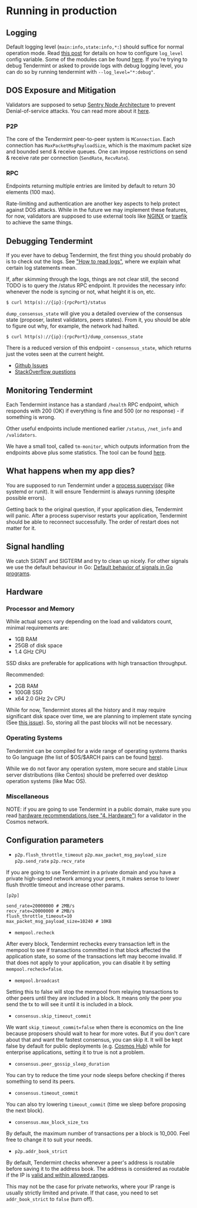 # Running in production

## Logging

Default logging level (`main:info,state:info,*:`) should suffice for
normal operation mode. Read [this
post](https://blog.cosmos.network/one-of-the-exciting-new-features-in-0-10-0-release-is-smart-log-level-flag-e2506b4ab756)
for details on how to configure `log_level` config variable. Some of the
modules can be found [here](./how-to-read-logs.md#list-of-modules). If
you're trying to debug Tendermint or asked to provide logs with debug
logging level, you can do so by running tendermint with
`--log_level="*:debug"`.

## DOS Exposure and Mitigation

Validators are supposed to setup [Sentry Node
Architecture](https://blog.cosmos.network/tendermint-explained-bringing-bft-based-pos-to-the-public-blockchain-domain-f22e274a0fdb)
to prevent Denial-of-service attacks. You can read more about it
[here](https://github.com/tendermint/aib-data/blob/develop/medium/TendermintBFT.md).

### P2P

The core of the Tendermint peer-to-peer system is `MConnection`. Each
connection has `MaxPacketMsgPayloadSize`, which is the maximum packet
size and bounded send & receive queues. One can impose restrictions on
send & receive rate per connection (`SendRate`, `RecvRate`).

### RPC

Endpoints returning multiple entries are limited by default to return 30
elements (100 max).

Rate-limiting and authentication are another key aspects to help protect
against DOS attacks. While in the future we may implement these
features, for now, validators are supposed to use external tools like
[NGINX](https://www.nginx.com/blog/rate-limiting-nginx/) or
[traefik](https://docs.traefik.io/configuration/commons/#rate-limiting)
to achieve the same things.

## Debugging Tendermint

If you ever have to debug Tendermint, the first thing you should
probably do is to check out the logs. See ["How to read
logs"](./how-to-read-logs.md), where we explain what certain log
statements mean.

If, after skimming through the logs, things are not clear still, the
second TODO is to query the /status RPC endpoint. It provides the
necessary info: whenever the node is syncing or not, what height it is
on, etc.

    $ curl http(s)://{ip}:{rpcPort}/status

`dump_consensus_state` will give you a detailed overview of the
consensus state (proposer, lastest validators, peers states). From it,
you should be able to figure out why, for example, the network had
halted.

    $ curl http(s)://{ip}:{rpcPort}/dump_consensus_state

There is a reduced version of this endpoint - `consensus_state`, which
returns just the votes seen at the current height.

-   [Github Issues](https://github.com/tendermint/tendermint/issues)
-   [StackOverflow
    questions](https://stackoverflow.com/questions/tagged/tendermint)

## Monitoring Tendermint

Each Tendermint instance has a standard `/health` RPC endpoint, which
responds with 200 (OK) if everything is fine and 500 (or no response) -
if something is wrong.

Other useful endpoints include mentioned earlier `/status`, `/net_info` and
`/validators`.

We have a small tool, called `tm-monitor`, which outputs information from
the endpoints above plus some statistics. The tool can be found
[here](https://github.com/tendermint/tools/tree/master/tm-monitor).

## What happens when my app dies?

You are supposed to run Tendermint under a [process
supervisor](https://en.wikipedia.org/wiki/Process_supervision) (like
systemd or runit). It will ensure Tendermint is always running (despite
possible errors).

Getting back to the original question, if your application dies,
Tendermint will panic. After a process supervisor restarts your
application, Tendermint should be able to reconnect successfully. The
order of restart does not matter for it.

## Signal handling

We catch SIGINT and SIGTERM and try to clean up nicely. For other
signals we use the default behaviour in Go: [Default behavior of signals
in Go
programs](https://golang.org/pkg/os/signal/#hdr-Default_behavior_of_signals_in_Go_programs).

## Hardware

### Processor and Memory

While actual specs vary depending on the load and validators count,
minimal requirements are:

-   1GB RAM
-   25GB of disk space
-   1.4 GHz CPU

SSD disks are preferable for applications with high transaction
throughput.

Recommended:

-   2GB RAM
-   100GB SSD
-   x64 2.0 GHz 2v CPU

While for now, Tendermint stores all the history and it may require
significant disk space over time, we are planning to implement state
syncing (See
[this issue](https://github.com/tendermint/tendermint/issues/828)). So,
storing all the past blocks will not be necessary.

### Operating Systems

Tendermint can be compiled for a wide range of operating systems thanks
to Go language (the list of \$OS/\$ARCH pairs can be found
[here](https://golang.org/doc/install/source#environment)).

While we do not favor any operation system, more secure and stable Linux
server distributions (like Centos) should be preferred over desktop
operation systems (like Mac OS).

### Miscellaneous

NOTE: if you are going to use Tendermint in a public domain, make sure
you read [hardware recommendations (see "4.
Hardware")](https://cosmos.network/validators) for a validator in the
Cosmos network.

## Configuration parameters

-   `p2p.flush_throttle_timeout` `p2p.max_packet_msg_payload_size`
    `p2p.send_rate` `p2p.recv_rate`

If you are going to use Tendermint in a private domain and you have a
private high-speed network among your peers, it makes sense to lower
flush throttle timeout and increase other params.

    [p2p]

    send_rate=20000000 # 2MB/s
    recv_rate=20000000 # 2MB/s
    flush_throttle_timeout=10
    max_packet_msg_payload_size=10240 # 10KB

-   `mempool.recheck`

After every block, Tendermint rechecks every transaction left in the
mempool to see if transactions committed in that block affected the
application state, so some of the transactions left may become invalid.
If that does not apply to your application, you can disable it by
setting `mempool.recheck=false`.

-   `mempool.broadcast`

Setting this to false will stop the mempool from relaying transactions
to other peers until they are included in a block. It means only the
peer you send the tx to will see it until it is included in a block.

-   `consensus.skip_timeout_commit`

We want `skip_timeout_commit=false` when there is economics on the line
because proposers should wait to hear for more votes. But if you don't
care about that and want the fastest consensus, you can skip it. It will
be kept false by default for public deployments (e.g. [Cosmos
Hub](https://cosmos.network/intro/hub)) while for enterprise
applications, setting it to true is not a problem.

-   `consensus.peer_gossip_sleep_duration`

You can try to reduce the time your node sleeps before checking if
theres something to send its peers.

-   `consensus.timeout_commit`

You can also try lowering `timeout_commit` (time we sleep before
proposing the next block).

-   `consensus.max_block_size_txs`

By default, the maximum number of transactions per a block is 10_000.
Feel free to change it to suit your needs.

-   `p2p.addr_book_strict`

By default, Tendermint checks whenever a peer's address is routable before
saving it to the address book. The address is considered as routable if the IP
is [valid and within allowed
ranges](https://github.com/tendermint/tendermint/blob/master/p2p/netaddress.go#L207).

This may not be the case for private networks, where your IP range is usually
strictly limited and private. If that case, you need to set `addr_book_strict`
to `false` (turn off).
